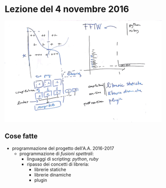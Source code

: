 # Lezione del 4 novembre 2016

![whiteboard](./BN_I_20161104.jpg)

## Cose fatte

* programmazione del progetto dell'A.A. 2016-2017
  * programmazione di *fusioni spettrali*:
    * linguaggi di scripting: *python*, *ruby*
    * ripasso dei concetti di libreria:
      * librerie statiche
      * librerie dinamiche
      * plugin
